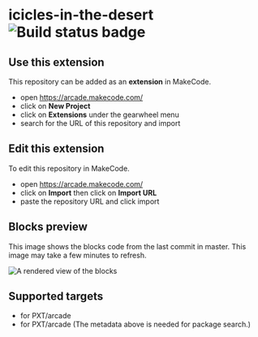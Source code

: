 # icicles-in-the-desert ![Build status badge](https://github.com/icicles900/icicles-in-the-desert/workflows/MakeCode/badge.svg)



## Use this extension

This repository can be added as an **extension** in MakeCode.

* open https://arcade.makecode.com/
* click on **New Project**
* click on **Extensions** under the gearwheel menu
* search for the URL of this repository and import

## Edit this extension

To edit this repository in MakeCode.

* open https://arcade.makecode.com/
* click on **Import** then click on **Import URL**
* paste the repository URL and click import

## Blocks preview

This image shows the blocks code from the last commit in master.
This image may take a few minutes to refresh.

![A rendered view of the blocks](https://github.com/icicles900/icicles-in-the-desert/raw/master/.makecode/blocks.png)

## Supported targets

* for PXT/arcade
* for PXT/arcade
(The metadata above is needed for package search.)

